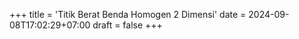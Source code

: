 +++
title = 'Titik Berat Benda Homogen 2 Dimensi'
date = 2024-09-08T17:02:29+07:00
draft = false
+++
